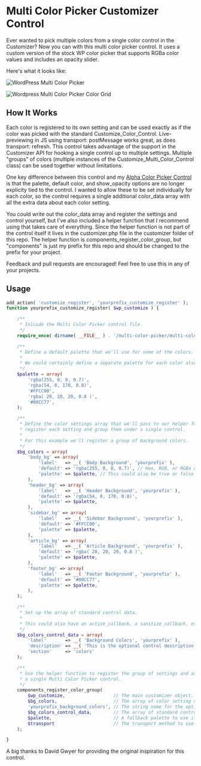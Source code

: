 # Multi Color Picker Customizer Control #

Ever wanted to pick multiple colors from a single color control in the Customizer? Now you can with this multi color picker control. It uses a custom version of the stock WP color picker that supports RGBa color values and includes an opacity slider.

Here's what it looks like:

![WordPress Multi Color Picker](https://github.com/BraadMartin/components/blob/master/demos/multi-color-picker.gif)

![Wordpress Multi Color Picker Color Grid](https://github.com/BraadMartin/components/blob/master/demos/multi-color-picker-grid.png)

## How It Works ##

Each color is registered to its own setting and can be used exactly as if the color was picked with the standard Customize_Color_Control. Live-previewing in JS using transport: postMessage works great, as does transport: refresh. This control takes advantage of the support in the Customizer API for hooking a single control up to multiple settings. Multiple "groups" of colors (multiple instances of the Customize_Multi_Color_Control class) can be used together without limitations.

One key difference between this control and my [Alpha Color Picker Control](https://github.com/BraadMartin/components/tree/master/customizer/alpha-color-picker) is that the palette, default color, and show_opacity options are no longer explicity tied to the control. I wanted to allow these to be set individually for each color, so the control requires a single additional color_data array with all the extra data about each color setting.

You could write out the color_data array and register the settings and control yourself, but I've also included a helper function that I recommend using that takes care of everything. Since the helper function is not part of the control itself it lives in the customizer.php file in the customizer folder of this repo. The helper function is components_register_color_group, but "components" is just my prefix for this repo and should be changed to the prefix for your project.

Feedback and pull requests are encouraged! Feel free to use this in any of your projects.

## Usage ##

```php
add_action( 'customize_register', 'yourprefix_customize_register' );
function yourprefix_customize_register( $wp_customize ) {

	/**
	 * Inlcude the Multi Color Picker control file.
	 */
	require_once( dirname( __FILE__ ) . '/multi-color-picker/multi-color-picker.php' );

	/**
	 * Define a default palette that we'll use for some of the colors.
	 *
	 * We could certainly define a separate palette for each color also.
	 */
	$palette = array(
		'rgba(255, 0, 0, 0.7)',
		'rgba(54, 0, 170, 0.8)',
		'#FFCC00',
		'rgba( 20, 20, 20, 0.8 )',
		'#00CC77',
	);

	/**
	 * Define the color settings array that we'll pass to our helper function to
	 * register each setting and group them under a single control.
	 *
	 * For this example we'll register a group of background colors.
	 */
	$bg_colors = array(
		'body_bg' => array(
			'label'   => __( 'Body Background', 'yourprefix' ),
			'default' => 'rgba(255, 0, 0, 0.7)', // Hex, RGB, or RGBa works here
			'palette' => $palette, // This could also be true or false
		),
		'header_bg' => array(
			'label'   => __( 'Header Background', 'yourprefix' ),
			'default' => 'rgba(54, 0, 170, 0.8)',
			'palette' => $palette,
		),
		'sidebar_bg' => array(
			'label'   => __( 'Sidebar Background', 'yourprefix' ),
			'default' => '#FFCC00',
			'palette' => $palette,
		),
		'article_bg' => array(
			'label'   => __( 'Article Background', 'yourprefix' ),
			'default' => 'rgba( 20, 20, 20, 0.8 )',
			'palette' => $palette,
		),
		'footer_bg' => array(
			'label'   => __( 'Footer Background', 'yourprefix' ),
			'default' => '#00CC77',
			'palette' => $palette,
		),
	);

	/**
	 * Set up the array of standard control data.
	 *
	 * This could also have an active_callback, a sanitize_callback, etc.
	 */
	$bg_colors_control_data = array(
		'label'       => __( 'Background Colors', 'yourprefix' ),
		'description' => __( 'This is the optional control description.', 'yourprefix' ),
		'section'     => 'colors'
	);

	/**
	 * Use the helper function to register the group of settings and associate them with
	 * a single Multi Color Picker control.
	 */
	components_register_color_group(
		$wp_customize,                  // The main customizer object.
		$bg_colors,                     // The array of color setting data for this group.
		'yourprefix_background_colors', // The string name for the option to use.
		$bg_colors_control_data,        // The array of standard control data.
		$palette,                       // A fallback palette to use if none is specified in the color setting data.
		$transport                      // The transport method to use for the setting group.
	);

}
```

A big thanks to David Gwyer for providing the original inspiration for this control.

